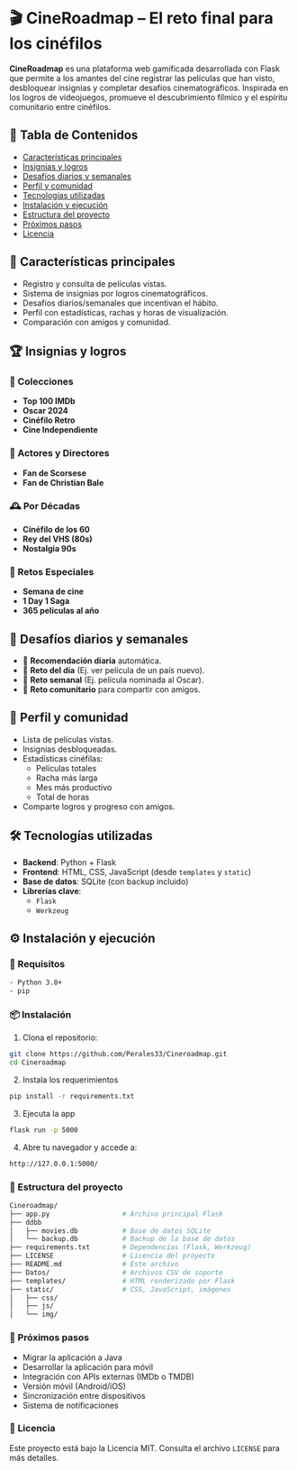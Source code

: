 # 🎬 CineRoadmap – El reto final para los cinéfilos

**CineRoadmap** es una plataforma web gamificada desarrollada con Flask que permite a los amantes del cine registrar las películas que han visto, desbloquear insignias y completar desafíos cinematográficos. Inspirada en los logros de videojuegos, promueve el descubrimiento fílmico y el espíritu comunitario entre cinéfilos.


## 📌 Tabla de Contenidos

- [Características principales ](#caracteristicas_principales)
- [Insignias y logros](#insignias_y_logros)
- [Desafíos diarios y semanales](#desafios_diarios_y_semanales)
- [Perfil y comunidad](#perfil_y_comunidad)
- [Tecnologías utilizadas](#tecnologias_utilizadas)
- [Instalación y ejecución](#instalacion_y_ejecucion)
- [Estructura del proyecto](#estructura_del_proyecto)
- [Próximos pasos](#proximos_pasos)
- [Licencia](#licencia)


## 🚀 Características principales <a name="caracteristicas_principales"></a> 

- Registro y consulta de películas vistas.
- Sistema de insignias por logros cinematográficos.
- Desafíos diarios/semanales que incentivan el hábito.
- Perfil con estadísticas, rachas y horas de visualización.
- Comparación con amigos y comunidad.


## 🏆 Insignias y logros <a name="insignias_y_logros"></a> 

### 🎥 Colecciones
- **Top 100 IMDb**
- **Oscar 2024**
- **Cinéfilo Retro**
- **Cine Independiente**

### 👥 Actores y Directores
- **Fan de Scorsese**
- **Fan de Christian Bale**

### 🕰️ Por Décadas
- **Cinéfilo de los 60**
- **Rey del VHS (80s)**
- **Nostalgia 90s**

### 🧗 Retos Especiales
- **Semana de cine**
- **1 Day 1 Saga**
- **365 películas al año**


## 📅 Desafíos diarios y semanales <a name="desafios_diarios_y_semanales"></a> 

- 🎯 **Recomendación diaria** automática.
- 🧭 **Reto del día** (Ej. ver película de un país nuevo).
- 🎥 **Reto semanal** (Ej. película nominada al Oscar).
- 🤝 **Reto comunitario** para compartir con amigos.


## 👤 Perfil y comunidad <a name="#perfil_y_comunidad"></a> 

- Lista de películas vistas.
- Insignias desbloqueadas.
- Estadísticas cinéfilas:
  - Películas totales
  - Racha más larga
  - Mes más productivo
  - Total de horas
- Comparte logros y progreso con amigos.


## 🛠️ Tecnologías utilizadas <a name="tecnologias_utilizadas"></a> 

- **Backend**: Python + Flask
- **Frontend**: HTML, CSS, JavaScript (desde `templates` y `static`)
- **Base de datos**: SQLite (con backup incluido)
- **Librerías clave**:
  - `Flask`
  - `Werkzeug`


## ⚙️ Instalación y ejecución <a name="instalacion_y_ejecucion"></a> 

### 🔧 Requisitos
```bash
- Python 3.8+
- pip
```

### 📦 Instalación

1. Clona el repositorio:

```bash
git clone https://github.com/Perales33/Cineroadmap.git
cd Cineroadmap
```

2. Instala los requerimientos

```bash
pip install -r requirements.txt
```

3. Ejecuta la app

```bash
flask run -p 5000
```
4. Abre tu navegador y accede a: 
```bash
http://127.0.0.1:5000/
``` 

### 📁 Estructura del proyecto <a name="estructura_del_proyecto"></a> 
```bash
Cineroadmap/
├── app.py                  # Archivo principal Flask
├── ddbb 
│   ├── movies.db           # Base de datos SQLite
│   └── backup.db           # Backup de la base de datos
├── requirements.txt        # Dependencias (Flask, Werkzeug)
├── LICENSE                 # Licencia del proyecto
├── README.md               # Este archivo
├── Datos/                  # Archivos CSV de soporte
├── templates/              # HTML renderizado por Flask
├── static/                 # CSS, JavaScript, imágenes
│   ├── css/
│   ├── js/
│   └── img/
```

### 🔮 Próximos pasos <a name="proximos_pasos"></a> 

- Migrar la aplicación a Java
- Desarrollar la aplicación para móvil
- Integración con APIs externas (IMDb o TMDB)
- Versión móvil (Android/iOS)
- Sincronización entre dispositivos
- Sistema de notificaciones

### 📄 Licencia <a name="licencia"></a> 
Este proyecto está bajo la Licencia MIT. Consulta el archivo `LICENSE` para más detalles.